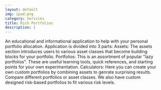 ```yaml
---
layout: default
img: ipad.png
category: Services
title: Rich Portfolios
description: |
---
```

  An educational and informational application to help with your personal portfolio allocation.  Application is divided into 3 parts:
  Assets:  The assets section introduces users to various asset classes that become building blocks for your portfolio.
  Portfolios: This is an assortment of popular "lazy portfolios".  These are useful learning tools, quick references, and starting points for your own experimentation.
  Calculators: Here you can create your own custom portfolios by combining assets to genrate surprising results.  Compare different portfolios or asset classes.  We also have custom designed risk-based portfolios to fit various risk levels.
  
